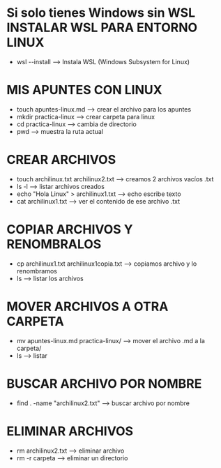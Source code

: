 # Si solo tienes Windows sin WSL INSTALAR WSL PARA ENTORNO LINUX
- wsl --install   -->  Instala WSL (Windows Subsystem for Linux)

# MIS APUNTES CON LINUX
- touch apuntes-linux.md  --> crear el archivo para los apuntes
- mkdir practica-linux   --> crear carpeta para linux
- cd practica-linux   --> cambia de directorio
- pwd --> muestra la ruta actual

# CREAR ARCHIVOS
- touch archilinux.txt archilinux2.txt  --> creamos 2 archivos vacíos .txt
- ls -l  --> listar archivos creados
- echo "Hola Linux" > archilinux1.txt  --> echo escribe texto
- cat archilinux1.txt  --> ver el contenido de ese archivo .txt

# COPIAR ARCHIVOS Y RENOMBRALOS
- cp archilinux1.txt archilinux1copia.txt --> copiamos archivo y lo renombramos
- ls  --> listar los archivos

# MOVER ARCHIVOS A OTRA CARPETA
- mv apuntes-linux.md practica-linux/   --> mover el archivo .md a la carpeta/
- ls  --> listar

# BUSCAR ARCHIVO POR NOMBRE
- find . -name "archilinux2.txt"  --> buscar archivo por nombre

# ELIMINAR ARCHIVOS 
- rm archilinux2.txt  --> eliminar archivo
- rm -r carpeta  --> eliminar un directorio


